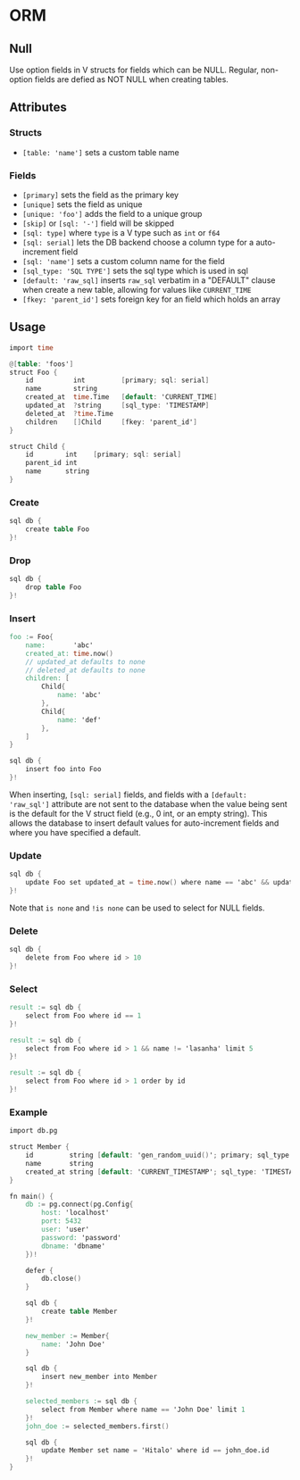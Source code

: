 # ORM

## Null

Use option fields in V structs for fields which can be NULL.  Regular,
non-option fields are defied as NOT NULL when creating tables.

## Attributes

### Structs

- `[table: 'name']` sets a custom table name

### Fields

- `[primary]` sets the field as the primary key
- `[unique]` sets the field as unique
- `[unique: 'foo']` adds the field to a unique group
- `[skip]` or `[sql: '-']` field will be skipped
- `[sql: type]` where `type` is a V type such as `int` or `f64`
- `[sql: serial]` lets the DB backend choose a column type for a auto-increment field
- `[sql: 'name']` sets a custom column name for the field
- `[sql_type: 'SQL TYPE']` sets the sql type which is used in sql
- `[default: 'raw_sql]` inserts `raw_sql` verbatim in a "DEFAULT" clause when
  create a new table, allowing for values like `CURRENT_TIME`
- `[fkey: 'parent_id']` sets foreign key for an field which holds an array

## Usage

```v ignore
import time

@[table: 'foos']
struct Foo {
    id          int         [primary; sql: serial]
    name        string
    created_at  time.Time   [default: 'CURRENT_TIME]
    updated_at  ?string     [sql_type: 'TIMESTAMP]
    deleted_at  ?time.Time
    children    []Child     [fkey: 'parent_id']
}

struct Child {
    id        int    [primary; sql: serial]
    parent_id int
    name      string
}
```

### Create

```v ignore
sql db {
    create table Foo
}!
```

### Drop

```v ignore
sql db {
    drop table Foo
}!
```

### Insert

```v ignore
foo := Foo{
    name:       'abc'
    created_at: time.now()
    // updated_at defaults to none
    // deleted_at defaults to none
    children: [
        Child{
            name: 'abc'
        },
        Child{
            name: 'def'
        },
    ]
}

sql db {
    insert foo into Foo
}!
```

When inserting, `[sql: serial]` fields, and fields with a `[default: 'raw_sql']`
attribute are not sent to the database when the value being sent is the default
for the V struct field (e.g., 0 int, or an empty string).  This allows the
database to insert default values for auto-increment fields and where you have
specified a default.

### Update

```v ignore
sql db {
    update Foo set updated_at = time.now() where name == 'abc' && updated_at is none
}!
```

Note that `is none` and `!is none` can be used to select for NULL fields.

### Delete
```v ignore
sql db {
    delete from Foo where id > 10
}!
```

### Select
```v ignore
result := sql db {
    select from Foo where id == 1
}!
```
```v ignore
result := sql db {
    select from Foo where id > 1 && name != 'lasanha' limit 5
}!
```
```v ignore
result := sql db {
    select from Foo where id > 1 order by id
}!
```

### Example
```v ignore
import db.pg

struct Member {
	id         string [default: 'gen_random_uuid()'; primary; sql_type: 'uuid']
	name       string
	created_at string [default: 'CURRENT_TIMESTAMP'; sql_type: 'TIMESTAMP']
}

fn main() {
	db := pg.connect(pg.Config{
		host: 'localhost'
		port: 5432
		user: 'user'
		password: 'password'
		dbname: 'dbname'
	})!

	defer {
		db.close()
	}

	sql db {
		create table Member
	}!

	new_member := Member{
		name: 'John Doe'
	}

	sql db {
		insert new_member into Member
	}!

	selected_members := sql db {
		select from Member where name == 'John Doe' limit 1
	}!
	john_doe := selected_members.first()

	sql db {
		update Member set name = 'Hitalo' where id == john_doe.id
	}!
}
```

